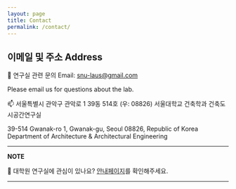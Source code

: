 ```yaml
---
layout: page
title: Contact
permalink: /contact/
---
```


## 이메일 및 주소 Address

🚨 연구실 관련 문의 Email: snu-laus@gmail.com

Please email us for questions about the lab.


📫 서울특별시 관악구 관악로 1 39동 514호 (우: 08826)
서울대학교 건축학과 건축도시공간연구실

39-514 Gwanak-ro 1, Gwanak-gu, Seoul 08826, Republic of Korea
Department of Architecture & Architectural Engineering

---
**NOTE**

🥕 대학원 연구실에 관심이 있나요? [안내페이지](https://bumjoon.notion.site/Lab-Application-5e1fd035bf0d40828e356a97fa2f4284)를 확인해주세요.

---
